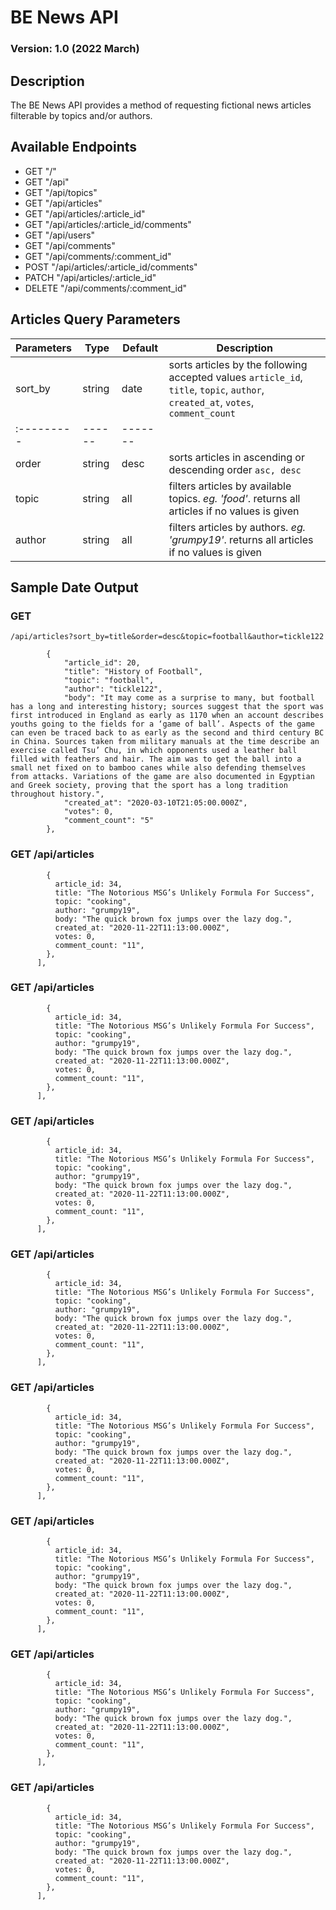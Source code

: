 # BE News API

### Version: 1.0 (2022 March)

## Description

The BE News API provides a method of requesting fictional news articles filterable by topics and/or authors.

## Available Endpoints

- GET "/"
- GET "/api"
- GET "/api/topics"
- GET "/api/articles"
- GET "/api/articles/:article_id"
- GET "/api/articles/:article_id/comments"
- GET "/api/users"
- GET "/api/comments"
- GET "/api/comments/:comment_id"
- POST "/api/articles/:article_id/comments"
- PATCH "/api/articles/:article_id"
- DELETE "/api/comments/:comment_id"

## Articles Query Parameters

| Parameters | Type   | Default | Description                                                                                                                      |
| :--------- | ------ | ------- | -------------------------------------------------------------------------------------------------------------------------------- |
| sort_by    | string | date    | sorts articles by the following accepted values `article_id`, `title`, `topic`, `author`, `created_at`, `votes`, `comment_count` |
| :--------- | ------ | ------- |
| order      | string | desc    | sorts articles in ascending or descending order `asc, desc`                                                                      |
| topic      | string | all     | filters articles by available topics. _eg. 'food'_. returns all articles if no values is given                                   |
| author     | string | all     | filters articles by authors. _eg. 'grumpy19'_. returns all articles if no values is given                                        |

## Sample Date Output

### GET

`/api/articles?sort_by=title&order=desc&topic=football&author=tickle122`

```"articles": [
		{
			"article_id": 20,
			"title": "History of Football",
			"topic": "football",
			"author": "tickle122",
			"body": "It may come as a surprise to many, but football has a long and interesting history; sources suggest that the sport was first introduced in England as early as 1170 when an account describes youths going to the fields for a ‘game of ball’. Aspects of the game can even be traced back to as early as the second and third century BC in China. Sources taken from military manuals at the time describe an exercise called Tsu’ Chu, in which opponents used a leather ball filled with feathers and hair. The aim was to get the ball into a small net fixed on to bamboo canes while also defending themselves from attacks. Variations of the game are also documented in Egyptian and Greek society, proving that the sport has a long tradition throughout history.",
			"created_at": "2020-03-10T21:05:00.000Z",
			"votes": 0,
			"comment_count": "5"
		},
```

### GET /api/articles

```articles: [
        {
          article_id: 34,
          title: "The Notorious MSG’s Unlikely Formula For Success",
          topic: "cooking",
          author: "grumpy19",
          body: "The quick brown fox jumps over the lazy dog.",
          created_at: "2020-11-22T11:13:00.000Z",
          votes: 0,
          comment_count: "11",
        },
      ],
```

### GET /api/articles

```articles: [
        {
          article_id: 34,
          title: "The Notorious MSG’s Unlikely Formula For Success",
          topic: "cooking",
          author: "grumpy19",
          body: "The quick brown fox jumps over the lazy dog.",
          created_at: "2020-11-22T11:13:00.000Z",
          votes: 0,
          comment_count: "11",
        },
      ],
```

### GET /api/articles

```articles: [
        {
          article_id: 34,
          title: "The Notorious MSG’s Unlikely Formula For Success",
          topic: "cooking",
          author: "grumpy19",
          body: "The quick brown fox jumps over the lazy dog.",
          created_at: "2020-11-22T11:13:00.000Z",
          votes: 0,
          comment_count: "11",
        },
      ],
```

### GET /api/articles

```articles: [
        {
          article_id: 34,
          title: "The Notorious MSG’s Unlikely Formula For Success",
          topic: "cooking",
          author: "grumpy19",
          body: "The quick brown fox jumps over the lazy dog.",
          created_at: "2020-11-22T11:13:00.000Z",
          votes: 0,
          comment_count: "11",
        },
      ],
```

### GET /api/articles

```articles: [
        {
          article_id: 34,
          title: "The Notorious MSG’s Unlikely Formula For Success",
          topic: "cooking",
          author: "grumpy19",
          body: "The quick brown fox jumps over the lazy dog.",
          created_at: "2020-11-22T11:13:00.000Z",
          votes: 0,
          comment_count: "11",
        },
      ],
```

### GET /api/articles

```articles: [
        {
          article_id: 34,
          title: "The Notorious MSG’s Unlikely Formula For Success",
          topic: "cooking",
          author: "grumpy19",
          body: "The quick brown fox jumps over the lazy dog.",
          created_at: "2020-11-22T11:13:00.000Z",
          votes: 0,
          comment_count: "11",
        },
      ],
```

### GET /api/articles

```articles: [
        {
          article_id: 34,
          title: "The Notorious MSG’s Unlikely Formula For Success",
          topic: "cooking",
          author: "grumpy19",
          body: "The quick brown fox jumps over the lazy dog.",
          created_at: "2020-11-22T11:13:00.000Z",
          votes: 0,
          comment_count: "11",
        },
      ],
```

### GET /api/articles

```articles: [
        {
          article_id: 34,
          title: "The Notorious MSG’s Unlikely Formula For Success",
          topic: "cooking",
          author: "grumpy19",
          body: "The quick brown fox jumps over the lazy dog.",
          created_at: "2020-11-22T11:13:00.000Z",
          votes: 0,
          comment_count: "11",
        },
      ],
```
